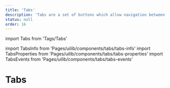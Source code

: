 ```yaml
---
title: 'Tabs'
description: 'Tabs are a set of buttons which allow navigation between content that is related and on the same level of hierarch.'
status: null
order: 16
---
```


import Tabs from 'Tags/Tabs'

import TabsInfo from 'Pages/uilib/components/tabs/tabs-info'
import TabsProperties from 'Pages/uilib/components/tabs/tabs-properties'
import TabsEvents from 'Pages/uilib/components/tabs/tabs-events'

# Tabs

<Tabs>
  <Tabs.Content>
    <TabsInfo />
  </Tabs.Content>
  <Tabs.Content>
    <TabsProperties />
  </Tabs.Content>
  <Tabs.Content>
    <TabsEvents />
  </Tabs.Content>
</Tabs>
